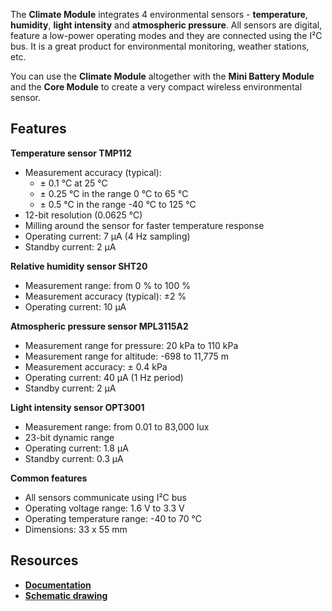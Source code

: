 The **Climate Module** integrates 4 environmental sensors - **temperature**, **humidity**, **light intensity** and **atmospheric pressure**. All sensors are digital, feature a low-power operating modes and they are connected using the I²C bus. It is a great product for environmental monitoring, weather stations, etc.

You can use the **Climate Module** altogether with the **Mini Battery Module** and the **Core Module** to create a very compact wireless environmental sensor.

## Features

**Temperature sensor TMP112**

* Measurement accuracy (typical):
    * ± 0.1 °C at 25 °C
    * ± 0.25 °C in the range 0 °C to 65 °C
    * ± 0.5 °C in the range -40 °C to 125 °C
* 12-bit resolution (0.0625 °C)
* Milling around the sensor for faster temperature response
* Operating current: 7 μA (4 Hz sampling)
* Standby current: 2 μA

**Relative humidity sensor SHT20**

* Measurement range: from 0 % to 100 %
* Measurement accuracy (typical): ±2 %
* Operating current: 10 μA

**Atmospheric pressure sensor MPL3115A2**

* Measurement range for pressure: 20 kPa to 110 kPa
* Measurement range for altitude: -698 to 11,775 m
* Measurement accuracy: ± 0.4 kPa
* Operating current: 40 μA (1 Hz period)
* Standby current: 2 μA

**Light intensity sensor OPT3001**

* Measurement range: from 0.01 to 83,000 lux
* 23-bit dynamic range
* Operating current: 1.8 μA
* Standby current: 0.3 μA

**Common features**

* All sensors communicate using I²C bus
* Operating voltage range: 1.6 V to 3.3 V
* Operating temperature range: -40 to 70 °C
* Dimensions: 33 x 55 mm

## Resources

* [**Documentation**](https://www.bigclown.com/doc/hardware/about-climate-module/)
* [**Schematic drawing**](https://github.com/bigclownlabs/bc-hardware/tree/master/out/bc-module-climate)

